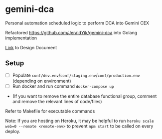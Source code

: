 # gemini-dca

Personal automation scheduled logic to perform DCA into Gemini CEX

Refactored https://github.com/JeraldYik/gemini-dca into Golang implementation

[Link](https://docs.google.com/document/d/1jUYHuTD6vl7BIbh2C48RT9o6VYQupZ8BEPhZ4oCTtVs/edit?usp=sharing) to Design Document

## Setup

- [ ] Populate `conf/dev.env`/`conf/staging.env`/`conf/production.env` (depending on environment)
- [ ] Run docker and run command `docker-compose up`
- (If you want to remove the entire database functional group, comment and remove the relevant lines of code/files)

Refer to Makefile for executable commands

Note: If you are hosting on Heroku, it may be helpful to run `heroku scale web=0 --remote <remote-env>` to prevent `npm start` to be called on every deploy.
